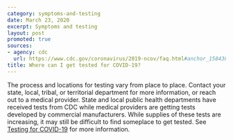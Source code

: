 ```yaml
---
category: symptoms-and-testing
date: March 23, 2020
excerpt: Symptoms and testing
layout: post
promoted: true
sources:
- agency: cdc
  url: https://www.cdc.gov/coronavirus/2019-ncov/faq.html#anchor_1584389201096
title: Where can I get tested for COVID-19?
---
```


The process and locations for testing vary from place to place. Contact your state, local, tribal, or territorial department for more information, or reach out to a medical provider. State and local public health departments have received tests from CDC while medical providers are getting tests developed by commercial manufacturers. While supplies of these tests are increasing, it may still be difficult to find someplace to get tested. See [Testing for COVID-19](https://www.cdc.gov/coronavirus/2019-ncov/symptoms-testing/testing.html) for more information.